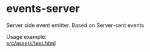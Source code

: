 # events-server
Server side event emitter. Based on Server-sent events

Usage example:  
[src/assets/test.html](src/assets/test.html)

